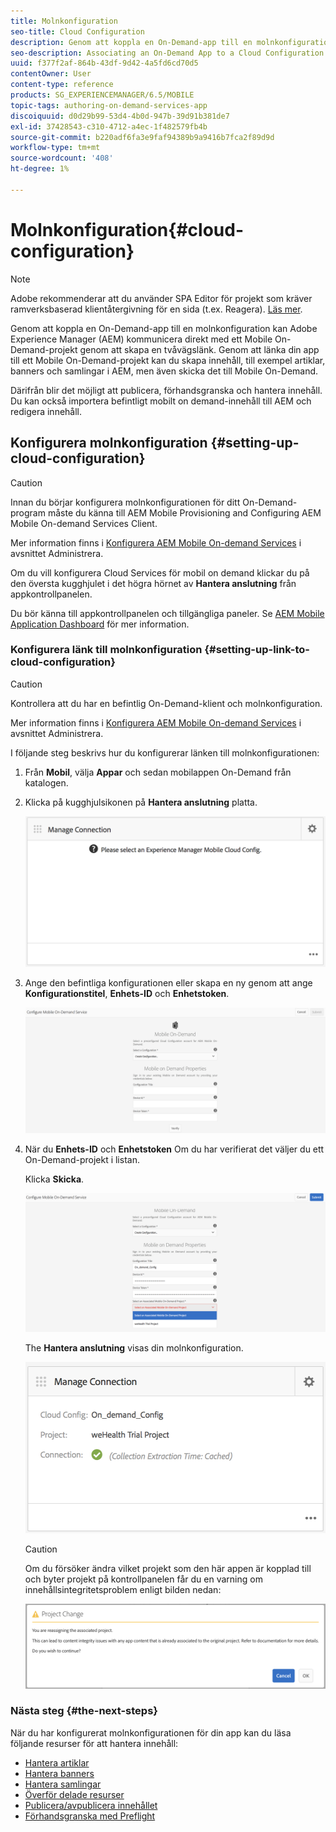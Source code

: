 ```yaml
---
title: Molnkonfiguration
seo-title: Cloud Configuration
description: Genom att koppla en On-Demand-app till en molnkonfiguration kan Adobe Experience Manager (AEM) kommunicera direkt med ett Mobile On-Demand-projekt genom att skapa en tvåvägslänk. Följ den här sidan om du vill veta mer.
seo-description: Associating an On-Demand App to a Cloud Configuration allows Adobe Experience Manager (AEM) to communicate directly with a Mobile On-Demand hosted project by establishing a two way link. Follow this page to learn more.
uuid: f377f2af-864b-43df-9d42-4a5fd6cd70d5
contentOwner: User
content-type: reference
products: SG_EXPERIENCEMANAGER/6.5/MOBILE
topic-tags: authoring-on-demand-services-app
discoiquuid: d0d29b99-53d4-4b0d-947b-39d91b381de7
exl-id: 37428543-c310-4712-a4ec-1f482579fb4b
source-git-commit: b220adf6fa3e9faf94389b9a9416b7fca2f89d9d
workflow-type: tm+mt
source-wordcount: '408'
ht-degree: 1%

---
```


# Molnkonfiguration{#cloud-configuration}

>[!NOTE]
>
>Adobe rekommenderar att du använder SPA Editor för projekt som kräver ramverksbaserad klientåtergivning för en sida (t.ex. Reagera). [Läs mer](/help/sites-developing/spa-overview.md).

Genom att koppla en On-Demand-app till en molnkonfiguration kan Adobe Experience Manager (AEM) kommunicera direkt med ett Mobile On-Demand-projekt genom att skapa en tvåvägslänk. Genom att länka din app till ett Mobile On-Demand-projekt kan du skapa innehåll, till exempel artiklar, banners och samlingar i AEM, men även skicka det till Mobile On-Demand.

Därifrån blir det möjligt att publicera, förhandsgranska och hantera innehåll. Du kan också importera befintligt mobilt on demand-innehåll till AEM och redigera innehåll.

## Konfigurera molnkonfiguration {#setting-up-cloud-configuration}

>[!CAUTION]
>
>Innan du börjar konfigurera molnkonfigurationen för ditt On-Demand-program måste du känna till AEM Mobile Provisioning and Configuring AEM Mobile On-demand Services Client.
>
>Mer information finns i [Konfigurera AEM Mobile On-demand Services](/help/mobile/aem-mobile-setup.md) i avsnittet Administrera.

Om du vill konfigurera Cloud Services för mobil on demand klickar du på den översta kugghjulet i det högra hörnet av **Hantera anslutning** från appkontrollpanelen.

Du bör känna till appkontrollpanelen och tillgängliga paneler. Se [AEM Mobile Application Dashboard](/help/mobile/mobile-apps-ondemand-application-dashboard.md) för mer information.

### Konfigurera länk till molnkonfiguration {#setting-up-link-to-cloud-configuration}

>[!CAUTION]
>
>Kontrollera att du har en befintlig On-Demand-klient och molnkonfiguration.
>
>Mer information finns i [Konfigurera AEM Mobile On-demand Services](/help/mobile/aem-mobile-setup.md) i avsnittet Administrera.

I följande steg beskrivs hur du konfigurerar länken till molnkonfigurationen:

1. Från **Mobil**, välja **Appar** och sedan mobilappen On-Demand från katalogen.
1. Klicka på kugghjulsikonen på **Hantera anslutning** platta.

   ![chlimage_1-65](assets/chlimage_1-65.png)

1. Ange den befintliga konfigurationen eller skapa en ny genom att ange **Konfigurationstitel**, **Enhets-ID** och **Enhetstoken**.

   ![chlimage_1-66](assets/chlimage_1-66.png)

1. När du **Enhets-ID** och **Enhetstoken** Om du har verifierat det väljer du ett On-Demand-projekt i listan.

   Klicka **Skicka**.

   ![chlimage_1-67](assets/chlimage_1-67.png)

   The **Hantera anslutning** visas din molnkonfiguration.

   ![chlimage_1-68](assets/chlimage_1-68.png)

   >[!CAUTION]
   >
   >Om du försöker ändra vilket projekt som den här appen är kopplad till och byter projekt på kontrollpanelen får du en varning om innehållsintegritetsproblem enligt bilden nedan:

   ![chlimage_1-69](assets/chlimage_1-69.png)

### Nästa steg {#the-next-steps}

När du har konfigurerat molnkonfigurationen för din app kan du läsa följande resurser för att hantera innehåll:

* [Hantera artiklar](/help/mobile/mobile-on-demand-managing-articles.md)
* [Hantera banners](/help/mobile/mobile-on-demand-managing-banners.md)
* [Hantera samlingar](/help/mobile/mobile-on-demand-managing-collections.md)
* [Överför delade resurser](/help/mobile/mobile-on-demand-shared-resources.md)
* [Publicera/avpublicera innehållet](/help/mobile/mobile-on-demand-publishing-unpublishing.md)
* [Förhandsgranska med Preflight](/help/mobile/aem-mobile-manage-ondemand-services.md)
